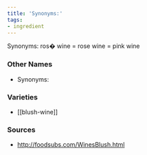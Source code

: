 ```yaml
---
title: 'Synonyms:'
tags:
- ingredient
---
```

Synonyms: ros� wine = rose wine = pink wine

### Other Names

* Synonyms:

### Varieties

* [[blush-wine]]

### Sources
* http://foodsubs.com/WinesBlush.html
